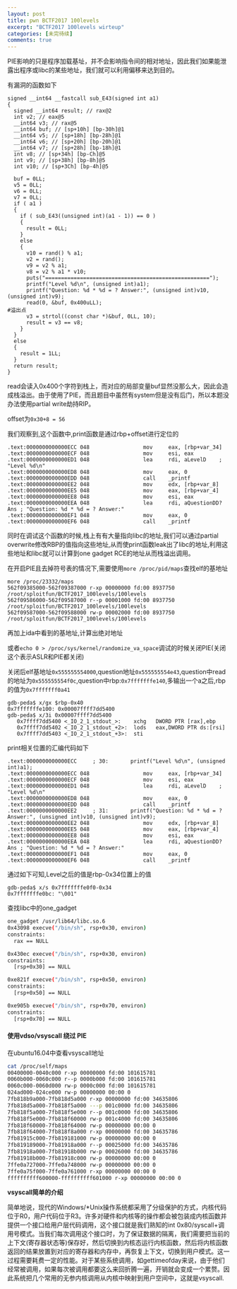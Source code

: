 ```yaml
---
layout: post
title: pwn BCTF2017 100levels
excerpt: "BCTF2017 100levels wirteup"
categories: [未完待续]
comments: true
---
```


PIE影响的只是程序加载基址，并不会影响指令间的相对地址，因此我们如果能泄露出程序或libc的某些地址，我们就可以利用偏移来达到目的。

有漏洞的函数如下
```
signed __int64 __fastcall sub_E43(signed int a1)
{
  signed __int64 result; // rax@2
  int v2; // eax@5
  __int64 v3; // rax@5
  __int64 buf; // [sp+10h] [bp-30h]@1
  __int64 v5; // [sp+18h] [bp-28h]@1
  __int64 v6; // [sp+20h] [bp-20h]@1
  __int64 v7; // [sp+28h] [bp-18h]@1
  int v8; // [sp+34h] [bp-Ch]@5
  int v9; // [sp+38h] [bp-8h]@5
  int v10; // [sp+3Ch] [bp-4h]@5

  buf = 0LL;
  v5 = 0LL;
  v6 = 0LL;
  v7 = 0LL;
  if ( a1 )
  {
    if ( sub_E43((unsigned int)(a1 - 1)) == 0 )
    {
      result = 0LL;
    }
    else
    {
      v10 = rand() % a1;
      v2 = rand();
      v9 = v2 % a1;
      v8 = v2 % a1 * v10;
      puts("====================================================");
      printf("Level %d\n", (unsigned int)a1);
      printf("Question: %d * %d = ? Answer:", (unsigned int)v10, (unsigned int)v9);
      read(0, &buf, 0x400uLL);															#溢出点
      v3 = strtol((const char *)&buf, 0LL, 10);
      result = v3 == v8;
    }
  }
  else
  {
    result = 1LL;
  }
  return result;
}
```
read会读入0x400个字符到栈上，而对应的局部变量buf显然没那么大，因此会造成栈溢出。由于使用了PIE，而且题目中虽然有system但是没有后门，所以本题没办法使用partial write劫持RIP。

offset为`0x30+8 = 56`

我们观察到,这个函数中,print函数是通过rbp+offset进行定位的
```
.text:0000000000000ECC 048                 mov     eax, [rbp+var_34]
.text:0000000000000ECF 048                 mov     esi, eax
.text:0000000000000ED1 048                 lea     rdi, aLevelD    ; "Level %d\n"
.text:0000000000000ED8 048                 mov     eax, 0
.text:0000000000000EDD 048                 call    _printf
.text:0000000000000EE2 048                 mov     edx, [rbp+var_8]
.text:0000000000000EE5 048                 mov     eax, [rbp+var_4]
.text:0000000000000EE8 048                 mov     esi, eax
.text:0000000000000EEA 048                 lea     rdi, aQuestionDD?Ans ; "Question: %d * %d = ? Answer:"
.text:0000000000000EF1 048                 mov     eax, 0
.text:0000000000000EF6 048                 call    _printf
```
同时在调试这个函数的时候,栈上有有大量指向libc的地址,我们可以通过partial overwrite修改RBP的值指向这些地址,从而使print函数leak出了libc的地址,利用这些地址和libc就可以计算到one gadget RCE的地址从而栈溢出调用。

在开启PIE且去掉符号表的情况下,需要使用`more /proc/pid/maps`查找elf的基地址
```
more /proc/23332/maps
562f09385000-562f09387000 r-xp 00000000 fd:00 8937750                    /root/sploitfun/BCTF2017_100levels/100levels
562f09586000-562f09587000 r--p 00001000 fd:00 8937750                    /root/sploitfun/BCTF2017_100levels/100levels
562f09587000-562f09588000 rw-p 00002000 fd:00 8937750                    /root/sploitfun/BCTF2017_100levels/100levels
```
再加上ida中看到的基地址,计算出绝对地址

或者`echo 0 > /proc/sys/kernel/randomize_va_space`调试的时候关闭PIE(关闭这个表示ASLR和PIE都关闭)

关闭后elf基地址`0x555555554000`,question地址`0x555555554e43`,question中read的地址为`0x555555554f0c`,question中rbp:`0x7fffffffe140`,多输出一个a之后,rbp的值为`0x7fffffff0a41`
```
gdb-peda$ x/gx $rbp-0x40
0x7fffffffe100:	0x00007ffff7dd5400
gdb-peda$ x/3i 0x00007ffff7dd5400
   0x7ffff7dd5400 <_IO_2_1_stdout_>:	xchg   DWORD PTR [rax],ebp
   0x7ffff7dd5402 <_IO_2_1_stdout_+2>:	lods   eax,DWORD PTR ds:[rsi]
   0x7ffff7dd5403 <_IO_2_1_stdout_+3>:	sti    
```

print相关位置的汇编代码如下
```
.text:0000000000000ECC     ; 30:       printf("Level %d\n", (unsigned int)a1);
.text:0000000000000ECC 048                 mov     eax, [rbp+var_34]
.text:0000000000000ECF 048                 mov     esi, eax
.text:0000000000000ED1 048                 lea     rdi, aLevelD    ; "Level %d\n"
.text:0000000000000ED8 048                 mov     eax, 0
.text:0000000000000EDD 048                 call    _printf
.text:0000000000000EE2     ; 31:       printf("Question: %d * %d = ? Answer:", (unsigned int)v10, (unsigned int)v9);
.text:0000000000000EE2 048                 mov     edx, [rbp+var_8]
.text:0000000000000EE5 048                 mov     eax, [rbp+var_4]
.text:0000000000000EE8 048                 mov     esi, eax
.text:0000000000000EEA 048                 lea     rdi, aQuestionDD?Ans ; "Question: %d * %d = ? Answer:"
.text:0000000000000EF1 048                 mov     eax, 0
.text:0000000000000EF6 048                 call    _printf
```
通过如下可知,Level之后的值是rbp-0x34位置上的值
```
gdb-peda$ x/s 0x7fffffffe0f0-0x34
0x7fffffffe0bc:	"\001"
```





查找libc中的one_gadget
```bash
one_gadget /usr/lib64/libc.so.6
0x43098 execve("/bin/sh", rsp+0x30, environ)
constraints:
  rax == NULL

0x430ec execve("/bin/sh", rsp+0x30, environ)
constraints:
  [rsp+0x30] == NULL

0xe821f execve("/bin/sh", rsp+0x50, environ)
constraints:
  [rsp+0x50] == NULL

0xe905b execve("/bin/sh", rsp+0x70, environ)
constraints:
  [rsp+0x70] == NULL

```










#### 使用vdso/vsyscall 绕过 PIE
在ubuntu16.04中查看vsyscall地址
```bash
cat /proc/self/maps
00400000-0040c000 r-xp 00000000 fd:00 101615781                          /bin/cat
0060b000-0060c000 r--p 0000b000 fd:00 101615781                          /bin/cat
0060c000-0060d000 rw-p 0000c000 fd:00 101615781                          /bin/cat
024ad000-024ce000 rw-p 00000000 00:00 0                                  [heap]
7fb818b9a000-7fb818d5a000 r-xp 00000000 fd:00 34635806                   /lib/x86_64-linux-gnu/libc-2.23.so
7fb818d5a000-7fb818f5a000 ---p 001c0000 fd:00 34635806                   /lib/x86_64-linux-gnu/libc-2.23.so
7fb818f5a000-7fb818f5e000 r--p 001c0000 fd:00 34635806                   /lib/x86_64-linux-gnu/libc-2.23.so
7fb818f5e000-7fb818f60000 rw-p 001c4000 fd:00 34635806                   /lib/x86_64-linux-gnu/libc-2.23.so
7fb818f60000-7fb818f64000 rw-p 00000000 00:00 0 
7fb818f64000-7fb818f8a000 r-xp 00000000 fd:00 34635786                   /lib/x86_64-linux-gnu/ld-2.23.so
7fb81915c000-7fb819181000 rw-p 00000000 00:00 0 
7fb819189000-7fb81918a000 r--p 00025000 fd:00 34635786                   /lib/x86_64-linux-gnu/ld-2.23.so
7fb81918a000-7fb81918b000 rw-p 00026000 fd:00 34635786                   /lib/x86_64-linux-gnu/ld-2.23.so
7fb81918b000-7fb81918c000 rw-p 00000000 00:00 0 
7ffe0a727000-7ffe0a748000 rw-p 00000000 00:00 0                          [stack]
7ffe0a75f000-7ffe0a761000 r-xp 00000000 00:00 0                          [vdso]
ffffffffff600000-ffffffffff601000 r-xp 00000000 00:00 0                  [vsyscall]
```
**vsyscall简单的介绍**

简单地说，现代的Windows/*Unix操作系统都采用了分级保护的方式，内核代码位于R0，用户代码位于R3。许多对硬件和内核等的操作都会被包装成内核函数并提供一个接口给用户层代码调用，这个接口就是我们熟知的int 0x80/syscall+调用号模式。当我们每次调用这个接口时，为了保证数据的隔离，我们需要把当前的上下文(寄存器状态等)保存好，然后切换到内核态运行内核函数，然后将内核函数返回的结果放置到对应的寄存器和内存中，再恢复上下文，切换到用户模式。这一过程需要耗费一定的性能。对于某些系统调用，如gettimeofday来说，由于他们经常被调用，如果每次被调用都要这么来回折腾一遍，开销就会变成一个累赘。因此系统把几个常用的无参内核调用从内核中映射到用户空间中，这就是vsyscall.
